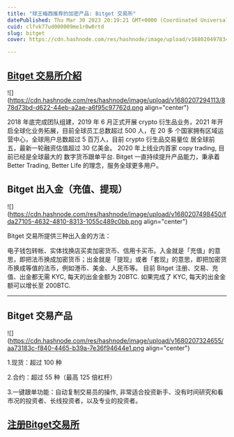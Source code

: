 ```yaml
---
title: "球王梅西推荐的加密产品: Bitget 交易所"
datePublished: Thu Mar 30 2023 20:19:21 GMT+0000 (Coordinated Universal Time)
cuid: clfvk77ud000009me1r0w0rtd
slug: bitget
cover: https://cdn.hashnode.com/res/hashnode/image/upload/v1680204978346/91355b16-60ad-4c66-a5fd-c22b4d834adb.png

---
```


## [Bitget 交易所介紹](https://partner.bitget.com/bg/22ASEK)

![](https://cdn.hashnode.com/res/hashnode/image/upload/v1680207294113/878d73bd-d622-44eb-a2ae-a6f95c97762d.png align="center")

2018 年底完成团队组建，2019 年 6 月正式开展 crypto 衍生品业务，2021 年开启全球化业务拓展，目前全球员工总数超过 500 人，在 20 多 个国家拥有区域运营中心，全球用户总数超过 5 百万人，目前 crypto 衍生品交易量位 居全球前五，最新一轮融资估值超过 30 亿美金。 2020 年上线业内首家 copy trading, 目前已经是全球最大的 数字货币跟单平台. Bitget 一直持续提升产品能力，秉承着 Better Trading, Better Life 的理念，服务全球更多用户。

## Bitget 出入金（充值、提现）

![](https://cdn.hashnode.com/res/hashnode/image/upload/v1680207498450/fda27105-4632-4810-8313-1055c489c0bb.png align="center")

Bitget 交易所提供三种出入金的方法：

电子钱包转帐、实体找换店买卖加密货币、信用卡买币。入金就是「充值」的意思，即把法币换成加密货币；出金就是「提现」或者「套现」的意思，即把加密货币换成等值的法币，例如港币、美金、人民币等。 目前 Bitget 注册、交易、充值、出金都无需 KYC, 每天的出金金额为 20BTC. 如果完成了 KYC, 每天的出金金额可以增长至 200BTC.

---

## Bitget 交易产品

![](https://cdn.hashnode.com/res/hashnode/image/upload/v1680207324655/aa73183c-f840-4465-b39a-7e36f94644e1.png align="center")

1.现货：超过 100 种

2.合约：超过 55 种（最高 125 倍杠杆）

3.一键跟单功能：自动复制交易员的操作, 非常适合投资新手、没有时间研究和看市况的投资者、长线投资者，以及专业的投资者。

## [注册Bitget交易所](https://partner.bitget.com/bg/22ASEK)